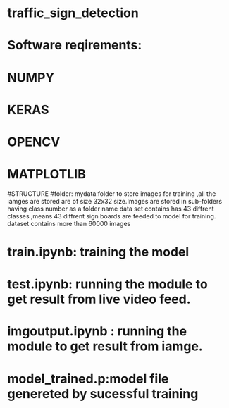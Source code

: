 # traffic_sign_detection
 # Software reqirements:
 # NUMPY
 # KERAS
 # OPENCV
 # MATPLOTLIB
 
 #STRUCTURE 
 #folder:
 mydata:folder to store images for training ,all the iamges are stored are of size 32x32 size.Images are stored in sub-folders having class number as a folder name
 data set contains has 43 diffrent classes ,means 43 diffrent sign boards are feeded to model for training.
 dataset contains more than 60000 images
 # train.ipynb: training the model 
 # test.ipynb: running the module to get result from live video feed.
# imgoutput.ipynb :  running the module to get result from iamge.
# model_trained.p:model file genereted by sucessful training
 
